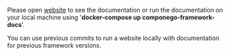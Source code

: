 Please open [website](https://componego.github.io) to see the documentation or run the documentation on your local machine using '**docker-compose up componego-framework-docs**'.

You can use previous commits to run a website locally with documentation for previous framework versions.
